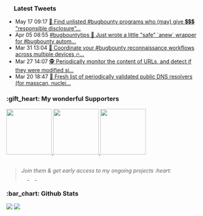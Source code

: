<h3><a href="https://twitter.com/nil0x42"><img height=16 src="https://upload.wikimedia.org/wikipedia/sco/9/9f/Twitter_bird_logo_2012.svg"></a> Latest Tweets</h3>
<ul>
<!-- LATEST-TWEETS:START -->
<li>May 17 09:17 <a href='https://x.com/nil0x42/status/1394220395255922689'>🔖 Find unlisted #bugbounty programs who &lpar;may&rpar; give 💲💲💲  &quot;responsible disclosure&quot;...</a></li>
<li>Apr 05 08:55 <a href='https://x.com/nil0x42/status/1378994568276836354'>#bugbountytips  💫 Just wrote a little &quot;safe&quot; `anew` wrapper for #bugbounty autom...</a></li>
<li>Mar 31 13:04 <a href='https://x.com/nil0x42/status/1377245468447625216'>🎇 Coordinate your #bugbounty reconnaissance workflows across multiple devices 🔥...</a></li>
<li>Mar 27 14:07 <a href='https://x.com/nil0x42/status/1375811661341323266'>🕵️ Periodically monitor the content of URLs, and detect if they were modified si...</a></li>
<li>Mar 20 18:47 <a href='https://x.com/nil0x42/status/1373345539891269632'>🔖 Fresh list of periodically validated public DNS resolvers &lpar;for masscan, nuclei...</a></li>

<!-- LATEST-TWEETS:END -->
</ul>

<h3>:gift_heart: My wonderful Supporters</h3>

<a href="https://tinyapps.org/">
  <img width=120 src="https://raw.githubusercontent.com/nil0x42/nil0x42/master/img/sponsors/tinyapps.png">
</a>
<a href="https://twitter.com/r00tali">
  <img width=120 src="https://raw.githubusercontent.com/nil0x42/nil0x42/master/img/sponsors/r00tali.png">
</a>
<a href="https://github.com/FlavorlessQuark">
  <img width=120 src="https://raw.githubusercontent.com/nil0x42/nil0x42/master/img/sponsors/FlavorlessQuark.png">
</a>
<br><br>

<blockquote>
  <i>Join them & get early access to my ongoing projects :heart:</i><br>
<a href="https://github.com/sponsors/nil0x42/">
  <img height=16 src="https://img.shields.io/badge/Sponsor-GitHub-2C974B?logo=github&style=flat-square">
</a>
<a href="https://exdemia.com/donate-bitcoin">
  <img height=16 src="https://img.shields.io/badge/Donate-Bitcoin-F7931A?logo=bitcoin&style=flat-square">
</a>
<a href="https://paypal.me/nil0x42">
  <img height=16 src="https://img.shields.io/badge/Donate-PayPal-0079C1?logo=paypal&style=flat-square">
</a>
</blockquote>

<h3>:bar_chart: Github Stats</h3>
<a href="#"><img src="https://github-readme-stats.vercel.app/api?username=nil0x42&show_icons=true&count_private=true&include_all_commits=true&hide_title=true&hide_border=true&cache_seconds=21600"></a>
<a href="#"><img src="https://github-readme-streak-stats.herokuapp.com/?user=nil0x42&hide_border=true"></a>
